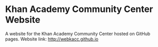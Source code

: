 # Khan Academy Community Center Website
A website for the Khan Academy Community Center hosted on GitHub pages.
Website link: http://webkacc.github.io
